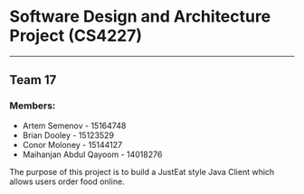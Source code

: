 # Software Design and Architecture Project (CS4227)
----
## Team 17
### Members:
* Artem Semenov - 15164748
* Brian Dooley - 15123529
* Conor Moloney - 15144127
* Maihanjan Abdul Qayoom - 14018276

The purpose of this project is to build a JustEat style Java Client which allows users order food online.
